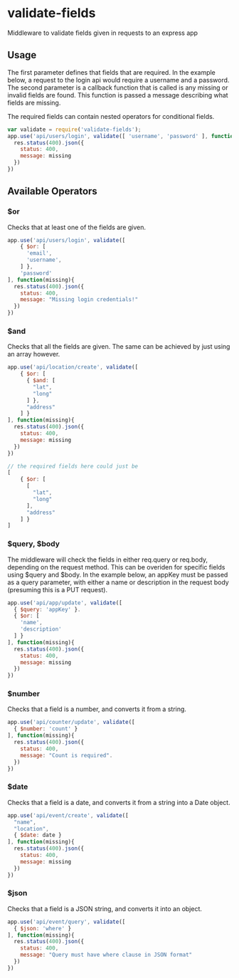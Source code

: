 # validate-fields
Middleware to validate fields given in requests to an express app

## Usage
The first parameter defines that fields that are required. In the example below, a request 
to the login api would require a username and a password. The second parameter is a callback
function that is called is any missing or invalid fields are found. This function is passed a
message describing what fields are missing.

The required fields can contain nested operators for conditional fields.

```javascript
var validate = require('validate-fields');
app.use('api/users/login', validate([ 'username', 'password' ], function(missing){
  res.status(400).json({
    status: 400,
    message: missing
  })
})
```

## Available Operators

### $or
Checks that at least one of the fields are given.
```javascript
app.use('api/users/login', validate([
    { $or: [
      'email',
      'username',
    ] },
    'password'
], function(missing){
  res.status(400).json({
    status: 400,
    message: "Missing login credentials!"
  })
})
```

### $and
Checks that all the fields are given. The same can be achieved by just using an array however.
```javascript
app.use('api/location/create', validate([
    { $or: [
      { $and: [
        "lat",
        "long"
      ] },
      "address"
    ] }
], function(missing){
  res.status(400).json({
    status: 400,
    message: missing
  })
})

// the required fields here could just be
[
    { $or: [
      [
        "lat",
        "long"
      ],
      "address"
    ] }
]
```

### $query, $body
The middleware will check the fields in either req.query or req.body, depending on the request method.
This can be overiden for specific fields using $query and $body. In the example below, an appKey must be passed
as a query parameter, with either a name or description in the request body (presuming this is a PUT request).
```javascript
app.use('api/app/update', validate([
  { $query: 'appKey' }.
  { $or: [
    'name',
    'description'
  ] }
], function(missing){
  res.status(400).json({
    status: 400,
    message: missing
  })
})
```

### $number
Checks that a field is a number, and converts it from a string.
```javascript
app.use('api/counter/update', validate([
  { $number: 'count' }
], function(missing){
  res.status(400).json({
    status: 400,
    message: "Count is required".
  })
})
```

### $date
Checks that a field is a date, and converts it from a string into a Date object.
```javascript
app.use('api/event/create', validate([
  "name",
  "location",
  { $date: date }
], function(missing){
  res.status(400).json({
    status: 400,
    message: missing
  })
})
```

### $json
Checks that a field is a JSON string, and converts it into an object.
```javascript
app.use('api/event/query', validate([
  { $json: 'where' }
], function(missing){
  res.status(400).json({
    status: 400,
    message: "Query must have where clause in JSON format"
  })
})
```
